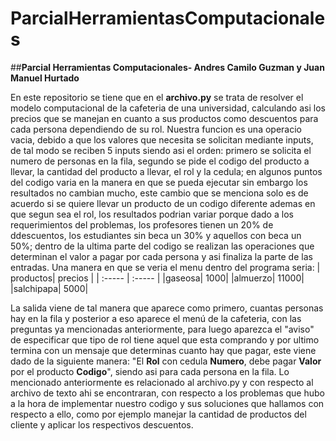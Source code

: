 # ParcialHerramientasComputacionales
##**Parcial Herramientas Computacionales- Andres Camilo Guzman y Juan Manuel Hurtado**

En este repositorio se tiene que en el **archivo.py** se trata de resolver el modelo computacional de la cafeteria de una universidad, calculando asi los precios que se manejan en cuanto a sus productos como descuentos para cada persona dependiendo de su rol.
Nuestra funcion es una operacio vacia, debido a que los valores que necesita se solicitan mediante inputs, de tal modo se reciben 5 inputs siendo asi el orden: primero se solicita el numero de personas en la fila, segundo se pide el codigo del producto a llevar, la cantidad del producto a llevar, el rol y la cedula; en algunos puntos del codigo varia en la manera en que se pueda ejecutar sin embargo los resultados no cambian mucho, este cambio que se menciona solo es de acuerdo si se quiere llevar un producto de un codigo diferente ademas en que segun sea el rol, los resultados podrian variar porque dado a los requerimientos del problemas, los profesores tienen un 20% de ddescuentos, los estudiantes sin beca un 30% y aquellos con beca un 50%; dentro de la ultima parte del codigo se realizan las operaciones que determinan el valor a pagar por cada persona y asi finaliza la parte de las entradas.
Una manera en que se veria el menu dentro del programa seria:
| productos| precios |
|  :-----  | :-----  |
|gaseosa| 1000|
|almuerzo| 11000|
|salchipapa| 5000|

La salida viene de tal manera que aparece como primero, cuantas personas hay en la fila y posterior a eso aparece el menú de la cafeteria, con las preguntas ya mencionadas anteriormente, para luego aparezca el "aviso" de especificar que tipo de rol tiene aquel que esta comprando y por ultimo termina con un mensaje que determinas cuanto hay que pagar, este viene dado de la siguiente manera: "El **Rol** con cedula **Numero**, debe pagar **Valor** por el producto **Codigo**", siendo asi para cada persona en la fila.
Lo mencionado anteriormente es relacionado al archivo.py y con respecto al archivo de texto ahi se encontraran, con respecto a los problemas que hubo a la hora de implementar nuestro codigo y sus soluciones que hallamos con respecto a ello, como por ejemplo manejar la cantidad de productos del cliente y aplicar los respectivos descuentos.
